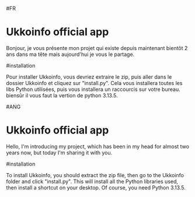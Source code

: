 #FR
  # Ukkoinfo official app 
  Bonjour, je vous présente mon projet qui existe depuis maintenant bientôt 2 ans dans ma tête mais aujourd'hui je vous le partage.
  
  #installation
  
  Pour installer Ukkoinfo, vous devriez extraire le zip, puis aller dans le dossier Ukkoinfo et cliquez sur "install.py". Cela vous installera toutes les libs Python utilisées, puis vous installera un raccourcis sur votre bureau. biensûr il vous faut la vertion de python 3.13.5.

#ANG
  # Ukkoinfo official app
Hello, I'm introducing my project, which has been in my head for almost two years now, but today I'm sharing it with you.

#installation

To install Ukkoinfo, you should extract the zip file, then go to the Ukkoinfo folder and click "install.py". This will install all the Python libraries used, then install a shortcut on your desktop. Of course, you need Python 3.13.5.
